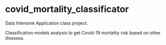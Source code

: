 # covid_mortality_classificator
Data Intensive Application class project.

Classification models analysis to get Covid-19 mortality risk based on other illnesses.
